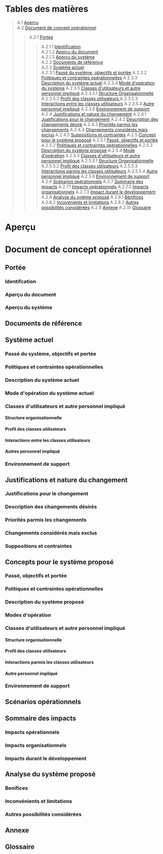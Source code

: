 
# Tables des matières
> A.1 [Aperçu](#Aperçu) </br>
> A.2 [Document de concept opérationnel](#DocConOpe) </br>
>> A.2.1 [Portée](#Portée) </br>
>>>  A.2.1.1 [Identification](#Identification) </br>
>>>  A.2.1.2 [Aperçu du document](#Aperçu1) </br>
>>>  A.2.1.3 [Aperçu du système](#Aperçu2) </br>
>> A.2.2 [Documents de référence](#DocRef) </br>
>> A.2.3 [Système actuel](#SysAct) </br>
        A.2.3.1 [Passé du système, objectifs et portée](#PasObjPor)
        A.2.3.2 [Politiques et contraintes opérationnelles](#PolConOpe)
        A.2.3.3 [Description du système actuel](#DesSys)
        A.2.3.4 [Mode d'opération du système](#ModOpeSys)
        A.2.3.5 [Classes d'utilisateurs et autre personnel impliqué](#ClasUtil)
            A.2.3.5.1 [Structure Organisationnelle](#StrOrg)
            A.2.3.5.2 [Profil des classes utilisateurs ](#ProClaUti)
            A.2.3.5.3 [Interactions entre les classes utilisateurs](#IntClaUti)
            A.2.3.5.4 [Autre personnel impliqué](#AutPerImp)
        A.2.3.6 [Environnement de support](#EnvSup)
    A.2.4 [Justifications et nature du changement](#JusNatCha)
        A.2.4.1 [Justifications pour le changement](#JusCha)
        A.2.4.2 [Description des changements désiré](#DesCha)
        A.2.4.3 [Priorités parmis les changements](#PriCha)
        A.2.4.4 [Changements considérés mais exclus](#ChaExc)
        A.2.4.5 [Suppositions et contraintes](#SupCon)
    A.2.5 [Concept pour le système proposé](#ConSys)
        A.2.5.1 [Passé, objectifs et portée](#PasObjPor2)
        A.2.5.2 [Politiques et contraintes opérationnelles](#PolConOpe2)
        A.2.5.3 [Description du système proposé](#DesSysPro2)
        A.2.5.4 [Mode d'opération](#ModOpe2)
        A.2.5.5 [Classes d'utilisateurs et autre personnel impliqué](#ClasUtil2)
            A.2.5.5.1 [Structure Organisationnelle](#StrOrg2)
            A.2.5.5.2 [Profil des classes utilisateurs](#ProClaUti2)
            A.2.5.5.3 [Interactions parmis les classes utilisateurs](#IntClaUti2)
            A.2.5.5.4 [Autre personnel impliqué](#AutPerImp2)
        A.2.5.6 [Environnement de support](#EnvSup2)
    A.2.6 [Scénarios opérationnels](#SceOpe)
    A.2.7 [Sommaire des impacts](#SomImp)
        A.2.7.1 [Impacts opérationnels](#ImpOpe)
        A.2.7.2 [Impacts organisationnels](#ImpOrg)
        A.2.7.3 [Impact durant le developpement](#ImpDev)
    A.2.8 [Analyse du sytème proposé](#AnaSys)
        A.2.8.1 [Bénifices](#Ben)
        A.2.8.2 [Incovénients et limitations](#IncLim)
        A.2.8.3 [Autres possibilités considérées](#AutPosCon)
    A.2.9 [Annexe](#Ann)
    A.2.10 [Glossaire](#Glo)

# Aperçu <a name="Aperçu"></a>

# Document de concept opérationnel <a name="DocConOpe"></a>

## Portée <a name="Portée"></a>


### Identifcation <a name="Identification"></a>


### Aperçu du document <a name="Aperçu1"></a>


### Aperçu du système <a name="Aperçu2"></a>


## Documents de référence <a name="DocRef"></a>


## Système actuel <a name="SysAct"></a>


### Passé du système, objectifs et portée <a name="PasObjPor"></a>


### Politiques et contraintes opérationnelles <a name="PolConOpe"></a>


### Description du système actuel <a name="DesSys"></a>


### Mode d'opération du système actuel <a name="ModOpeSys"></a>


### Classes d'utilisateurs et autre personnel impliqué <a name="ClasUtil"></a>


#### Structure organisationnelle <a name="StrOrg"></a>


#### Profil des classes utilisateurs <a name="ProClaUti"></a>


#### Interactions entre les classes utilisateurs <a name="IntClaUti"></a>


#### Autres personnel impliqué <a name="AutPerImp"></a>


### Environnement de support <a name="EnvSup"></a>


## Justifications et nature du changement <a name="JusNatCha"></a>


### Justifications pour le changement <a name="JusCha"></a>


### Description des changements désirés <a name="DesCha"></a>


### Priorités parmis les changements <a name="PriCha"></a>


### Changements considérés mais exclus <a name="ChaExc"></a>


### Suppositions et contraintes <a name="SupCon"></a>


## Concepts pour le système proposé <a name="ConSys"></a>


### Passé, objectifs et portée <a name="PasObjPor2"></a>


### Politiques et contraintes opérationnelles <a name="PolConOpe2"></a>


### Description du système proposé <a name="DesSysPro2"></a>


### Modes d'opération <a name="ModOpe2"></a>


### Classes d'utilisateurs et autre personnel impliqué <a name="ClasUtil2"></a>


#### Structure organisationnelle <a name="StrOrg2"></a>


#### Profil des classes utilisateurs <a name="ProClaUti2"></a>


#### Interactions parmis les classes utilisateurs <a name="IntClaUti2"></a>


#### Autre personnel impliqué <a name="AutPerImp2"></a>


### Environnement de support <a name="EnvSup2"></a>


## Scénarios opérationnels <a name="SceOpe"></a>


## Sommaire des impacts <a name="SomImp"></a>


### Impacts opérationnels <a name="ImpOpe"></a>


### Impacts organisationnels <a name="ImpOrg"></a>


### Impacts durant le développement <a name="ImpDev"></a>


## Analyse du système proposé <a name="AnaSys"></a>


### Benifices <a name="Ben"></a>


### Inconvénients et limitations <a name="IncLim"></a>


### Autres possibilités considérées <a name="AutPosCon"></a>


## Annexe <a name="Ann"></a>


## Glossaire <a name="Glo"></a>





